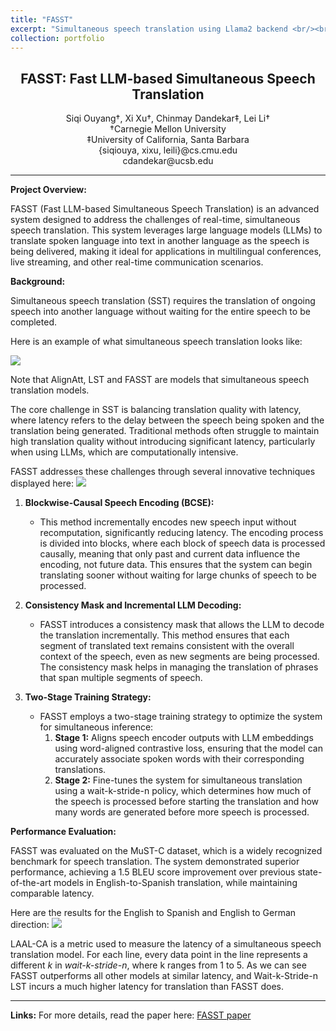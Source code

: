 ```yaml
---
title: "FASST"
excerpt: "Simultaneous speech translation using Llama2 backend <br/><br/><img src='/chinmaydandekar/images/fasst/latency.png' style='width: 75%'>"
collection: portfolio
---
```


<h2 style="text-align: center; text-style: bold"> FASST: Fast LLM-based Simultaneous Speech Translation </h2>
<p style="text-align: center;">
Siqi Ouyang†, Xi Xu†, Chinmay Dandekar‡, Lei Li†<br/>
†Carnegie Mellon University<br/>
‡University of California, Santa Barbara<br/>
{siqiouya, xixu, leili}@cs.cmu.edu<br/>
cdandekar@ucsb.edu
</p>

---

**Project Overview:**

FASST (Fast LLM-based Simultaneous Speech Translation) is an advanced system designed to address the challenges of real-time, simultaneous speech translation. This system leverages large language models (LLMs) to translate spoken language into text in another language as the speech is being delivered, making it ideal for applications in multilingual conferences, live streaming, and other real-time communication scenarios.

**Background:**

Simultaneous speech translation (SST) requires the translation of ongoing speech into another language without waiting for the entire speech to be completed. 

Here is an example of what simultaneous speech translation looks like:

<img src='/chinmaydandekar/images/fasst/latency.png'>

Note that AlignAtt, LST and FASST are models that simultaneous speech translation models.

The core challenge in SST is balancing translation quality with latency, where latency refers to the delay between the speech being spoken and the translation being generated. Traditional methods often struggle to maintain high translation quality without introducing significant latency, particularly when using LLMs, which are computationally intensive.

FASST addresses these challenges through several innovative techniques displayed here:
<img src='/chinmaydandekar/images/fasst/architecture.png'>

1. **Blockwise-Causal Speech Encoding (BCSE):**
   - This method incrementally encodes new speech input without recomputation, significantly reducing latency. The encoding process is divided into blocks, where each block of speech data is processed causally, meaning that only past and current data influence the encoding, not future data. This ensures that the system can begin translating sooner without waiting for large chunks of speech to be processed.


2. **Consistency Mask and Incremental LLM Decoding:**
   - FASST introduces a consistency mask that allows the LLM to decode the translation incrementally. This method ensures that each segment of translated text remains consistent with the overall context of the speech, even as new segments are being processed. The consistency mask helps in managing the translation of phrases that span multiple segments of speech.


3. **Two-Stage Training Strategy:**
   - FASST employs a two-stage training strategy to optimize the system for simultaneous inference:
     1. **Stage 1:** Aligns speech encoder outputs with LLM embeddings using word-aligned contrastive loss, ensuring that the model can accurately associate spoken words with their corresponding translations.
     2. **Stage 2:** Fine-tunes the system for simultaneous translation using a wait-k-stride-n policy, which determines how much of the speech is processed before starting the translation and how many words are generated before more speech is processed.



**Performance Evaluation:**

FASST was evaluated on the MuST-C dataset, which is a widely recognized benchmark for speech translation. The system demonstrated superior performance, achieving a 1.5 BLEU score improvement over previous state-of-the-art models in English-to-Spanish translation, while maintaining comparable latency.

Here are the results for the English to Spanish and English to German direction:
<img src='/chinmaydandekar/images/fasst/results.png'>

LAAL-CA is a metric used to measure the latency of a simultaneous speech translation model. For each line, every data point in the line represents a different _k_ in _wait-k-stride-n_, where k ranges from 1 to 5.  As we can see FASST outperforms all other models at similar latency, and Wait-k-Stride-n LST incurs a much higher latency for translation than FASST does.

---

**Links:**
For more details, read the paper here: [FASST paper](/chinmaydandekar/files/fasst.pdf)
